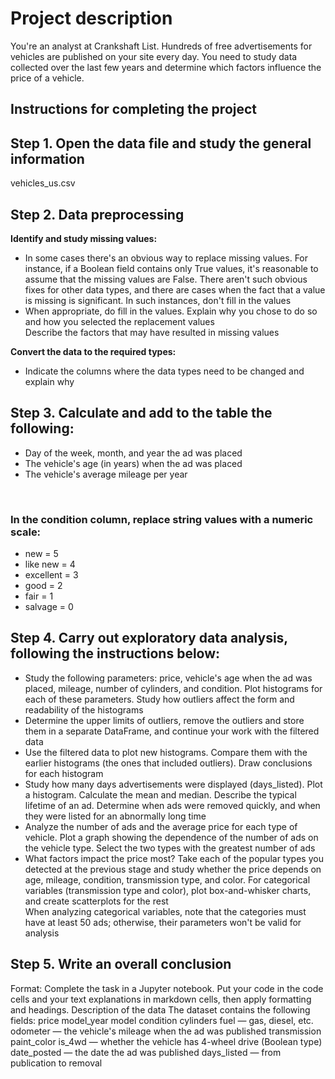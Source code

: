 <h1>Project description</h1>
You're an analyst at Crankshaft List. Hundreds of free advertisements for vehicles are published on your site every day. You need to study data collected over the last few years and determine which factors influence the price of a vehicle.

<h2>Instructions for completing the project</h2>
<h2>Step 1. Open the data file and study the general information</h2>
vehicles_us.csv
<h2>Step 2. Data preprocessing</h2>
<b>Identify and study missing values:</b>
<ul><li>In some cases there's an obvious way to replace missing values. For instance, if a Boolean field contains only True values, it's reasonable to assume that the missing values are False. There aren't such obvious fixes for other data types, and there are cases when the fact that a value is missing is significant. In such instances, don't fill in the values
<li>When appropriate, do fill in the values. Explain why you chose to do so and how you selected the replacement values</li>
Describe the factors that may have resulted in missing values</li></ul>
<b>Convert the data to the required types:</b>
<ul><li>Indicate the columns where the data types need to be changed and explain why</li></ul>
<h2>Step 3. Calculate and add to the table the following:</h2>
<ul><li>Day of the week, month, and year the ad was placed
<li>The vehicle's age (in years) when the ad was placed
<li>The vehicle's average mileage per year</li></ul><br>
<h3>In the condition column, replace string values with a numeric scale:</h3>
<ul><li>new = 5</li>
<li>like new = 4</li>
<li>excellent = 3</li>
<li>good = 2</li>
<li>fair = 1</li>
<li>salvage = 0</li></ul>
<h2>Step 4. Carry out exploratory data analysis, following the instructions below:</h2>
<ul><li>Study the following parameters: price, vehicle's age when the ad was placed, mileage, number of cylinders, and condition. Plot histograms for each of these parameters. Study how outliers affect the form and readability of the histograms</li>
<li>Determine the upper limits of outliers, remove the outliers and store them in a separate DataFrame, and continue your work with the filtered data</li>
<li>Use the filtered data to plot new histograms. Compare them with the earlier histograms (the ones that included outliers). Draw conclusions for each histogram</li>
<li>Study how many days advertisements were displayed (days_listed). Plot a histogram. Calculate the mean and median. Describe the typical lifetime of an ad. Determine when ads were removed quickly, and when they were listed for an abnormally long time</li>
<li>Analyze the number of ads and the average price for each type of vehicle. Plot a graph showing the dependence of the number of ads on the vehicle type. Select the two types with the greatest number of ads</li>
<li>What factors impact the price most? Take each of the popular types you detected at the previous stage and study whether the price depends on age, mileage, condition, transmission type, and color. For categorical variables (transmission type and color), plot box-and-whisker charts, and create scatterplots for the rest</li> When analyzing categorical variables, note that the categories must have at least 50 ads; otherwise, their parameters won't be valid for analysis</li></ul>
<h2>Step 5. Write an overall conclusion</h2>
Format: Complete the task in a Jupyter notebook. Put your code in the code cells and your text explanations in markdown cells, then apply formatting and headings.
Description of the data
The dataset contains the following fields:
price
model_year
model
condition
cylinders
fuel — gas, diesel, etc.
odometer — the vehicle's mileage when the ad was published
transmission
paint_color
is_4wd — whether the vehicle has 4-wheel drive (Boolean type)
date_posted — the date the ad was published
days_listed — from publication to removal
